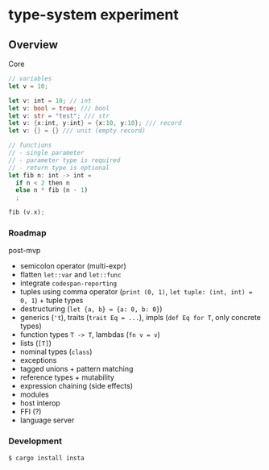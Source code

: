 # type-system experiment

## Overview

Core

```rust
// variables
let v = 10;

let v: int = 10; // int
let v: bool = true; /// bool
let v: str = "test"; /// str
let v: {x:int, y:int} = {x:10, y:10}; /// record
let v: {} = {} /// unit (empty record)

// functions
// - single parameter
// - parameter type is required
// - return type is optional
let fib n: int -> int =
  if n < 2 then n
  else n * fib (n - 1)
  ;

fib (v.x);
```

### Roadmap

post-mvp

- semicolon operator (multi-expr)
- flatten `let::var` and `let::func`
- integrate `codespan-reporting`
- tuples using comma operator (`print (0, 1)`, `let tuple: (int, int) = 0, 1`) + tuple types
- destructuring (`let {a, b} = {a: 0, b: 0}`)
- generics (`'t`), traits (`trait Eq = ...`), impls (`def Eq for T`, only concrete types)
- function types `T -> T`, lambdas (`fn v = v`)
- lists (`[T]`)
- nominal types (`class`)
- exceptions
- tagged unions + pattern matching
- reference types + mutability
- expression chaining (side effects)
- modules
- host interop
- FFI (?)
- language server

### Development

```
$ cargo install insta
```
